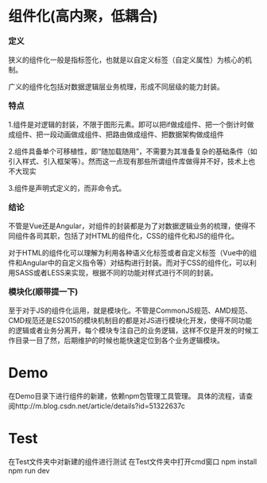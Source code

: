 # 组件化(高内聚，低耦合)

<p style="font-weight:bold;font-size:16px">定义</p>
<p>狭义的组件化一般是指标签化，也就是以自定义标签（自定义属性）为核心的机制。﻿</p>
<p>广义的组件化包括对数据逻辑层业务梳理，形成不同层级的能力封装。﻿</p>

<p style="font-weight:bold;font-size:16px">特点</p>
<p>1.组件是对逻辑的封装，不限于图形元素。即可以把if做成组件、把一个倒计时做成组件、把一段动画做成组件、把路由做成组件、把数据架构做成组件</p>
<p>2.组件具备单个可移植性，即“随加载随用”，不需要为其准备复杂的基础条件（如引入样式、引入框架等）。然而这一点现有那些所谓组件库做得并不好，技术上也不大现实</p>
<p>3.组件是声明式定义的，而非命令式。</p>

<p style="font-weight:bold;font-size:16px">结论</p>
<p>不管是Vue还是Angular，对组件的封装都是为了对数据逻辑业务的梳理，使得不同组件各司其职，包括了对HTML的组件化，CSS的组件化和JS的组件化。﻿</p>
<p>对于HTML的组件化可以理解为利用各种语义化标签或者自定义标签（Vue中的组件和Angular中的自定义指令等）对结构进行封装。而对于CSS的组件化，可以利用SASS或者LESS来实现，根据不同的功能对样式进行不同的封装。﻿</p>

<p style="font-weight:bold;font-size:16px">模块化(顺带提一下)</p>
<p>至于对于JS的组件化运用，就是模块化。不管是CommonJS规范、AMD规范、CMD规范还是ES2015的模块机制目的都是对JS进行模块化开发，使得不同功能的逻辑或者业务分离开，每个模块专注自己的业务逻辑，这样不仅是开发的时候工作目录一目了然，后期维护的时候也能快速定位到各个业务逻辑模块。﻿</p>

# Demo
在Demo目录下进行组件的新建，依赖npm包管理工具管理。
具体的流程，请查阅http://m.blog.csdn.net/article/details?id=51322637c

# Test
在Test文件夹中对新建的组件进行测试
在Test文件夹中打开cmd窗口
npm install
npm run dev